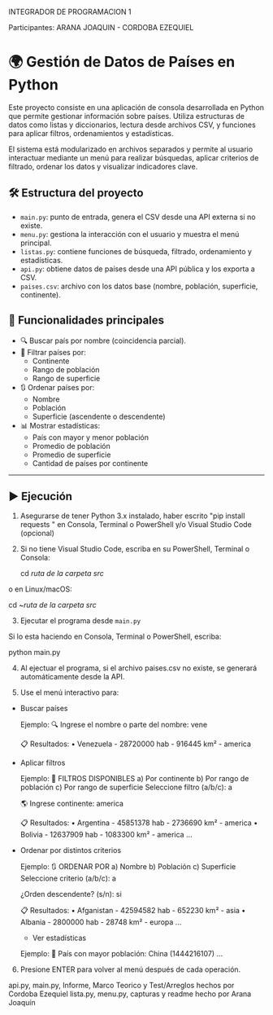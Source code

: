 INTEGRADOR DE PROGRAMACION 1 

Participantes: ARANA JOAQUIN - CORDOBA EZEQUIEL 

# 🌍 Gestión de Datos de Países en Python

Este proyecto consiste en una aplicación de consola desarrollada en Python que permite gestionar información sobre países. Utiliza estructuras de datos como listas y diccionarios, lectura desde archivos CSV, y funciones para aplicar filtros, ordenamientos y estadísticas.

El sistema está modularizado en archivos separados y permite al usuario interactuar mediante un menú para realizar búsquedas, aplicar criterios de filtrado, ordenar los datos y visualizar indicadores clave.

## 🛠️ Estructura del proyecto

- `main.py`: punto de entrada, genera el CSV desde una API externa si no existe.
- `menu.py`: gestiona la interacción con el usuario y muestra el menú principal.
- `listas.py`: contiene funciones de búsqueda, filtrado, ordenamiento y estadísticas.
- `api.py`: obtiene datos de países desde una API pública y los exporta a CSV.
- `paises.csv`: archivo con los datos base (nombre, población, superficie, continente).

## 📂 Funcionalidades principales

- 🔍 Buscar país por nombre (coincidencia parcial).
- 📂 Filtrar países por:
  - Continente
  - Rango de población
  - Rango de superficie
- 🔃 Ordenar países por:
  - Nombre
  - Población
  - Superficie (ascendente o descendente)
- 📊 Mostrar estadísticas:
  - País con mayor y menor población
  - Promedio de población
  - Promedio de superficie
  - Cantidad de países por continente

---

## ▶️ Ejecución

1. Asegurarse de tener Python 3.x instalado, haber escrito "pip install requests
" en Consola, Terminal o PowerShell  y/o Visual Studio Code (opcional)
2. Si no tiene Visual Studio Code, escriba en su PowerShell, Terminal o Consola:

   cd *ruta de la carpeta src*

o en Linux/macOS:

   cd ~*ruta de la carpeta src*

3. Ejecutar el programa desde `main.py`

Si lo esta haciendo en Consola, Terminal o PowerShell, escriba:

   python main.py

4. Al ejectuar el programa, si el archivo paises.csv no existe, se generará automáticamente desde la API.

5. Use el menú interactivo para:

- Buscar países

  Ejemplo: 
  🔍 Ingrese el nombre o parte del nombre: vene

  📋 Resultados:
   • Venezuela - 28720000 hab - 916445 km² - america

- Aplicar filtros

  Ejemplo:
  📂 FILTROS DISPONIBLES
   a) Por continente
   b) Por rango de población
   c) Por rango de superficie
   Seleccione filtro (a/b/c): a

  🌎 Ingrese continente: america

  📋 Resultados:
  • Argentina - 45851378 hab - 2736690 km² - america
  • Bolivia - 12637909 hab - 1083300 km² - america
  ...

- Ordenar por distintos criterios

  Ejemplo:
 🔃 ORDENAR POR
  a) Nombre
  b) Población
  c) Superficie
  Seleccione criterio (a/b/c): a

  ¿Orden descendente? (s/n): si

  📋 Resultados:
  • Afganistan - 42594582 hab - 652230 km² - asia
  • Albania - 2800000 hab - 28748 km² - europa
  ...

  - Ver estadísticas

  Ejemplo:
  🔹 País con mayor población: China (1444216107)
  ...

6. Presione ENTER para volver al menú después de cada operación.


api.py, main.py, Informe, Marco Teorico y Test/Arreglos hechos por Cordoba Ezequiel
lista.py, menu.py, capturas y readme hecho por Arana Joaquín





